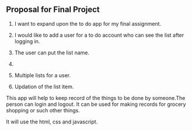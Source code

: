 ## Proposal for Final Project
1. I want to expand upon the to do app for my final assignment.

2. I would like to add a user for a to do account who can see the list after logging in.

3. The user can put the list name.
4. 
4. Multiple lists for a user.

5. Updation of the list item.


This app will help to keep record of the things to be done by someone.The person can login and logout.
It can be used for making records for grocery shopping or such other things.

It will use the html, css and javascript.



